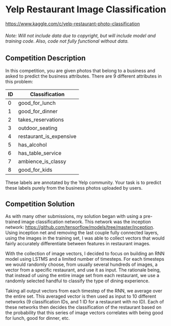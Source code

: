 # Yelp Restaurant Image Classification
https://www.kaggle.com/c/yelp-restaurant-photo-classification
###### Note: Will not include data due to copyright, but will include model and training code. Also, code not fully functional without data.

Competition Description
-----------------------
In this competition, you are given photos that belong to a business and asked to predict the business attributes. There are 9 different attributes in this problem:

ID | Classification
--- | ---
0 | good_for_lunch
1 | good_for_dinner
2 | takes_reservations
3 | outdoor_seating
4 | restaurant_is_expensive
5 | has_alcohol
6 | has_table_service
7 | ambience_is_classy
8 | good_for_kids

These labels are annotated by the Yelp community. Your task is to predict these labels purely from the business photos uploaded by users. 

Competition Solution
-----------------------
As with many other submissions, my solution began with using a pre-trained image classification network. 
This network was the inception network: https://github.com/tensorflow/models/tree/master/inception. 
Using inception net and removing the last couple fully connected layers, using the images in the training set,
I was able to collect vectors that would fairly accurately differentiate between features in restaurant images.

With the collection of image vectors, I decided to focus on building an RNN model using LSTMS and a limited number of
timesteps. For each timesteps we would randomly choose, from usually several hundreds of images, a vector from a specific 
restaurant, and use it as input. The rationale being, that instead of using the entire image set from each restaurant, we use
a randomly selected handful to classify the type of dining experience.

Taking all output vectors from each timestep of the RNN, we average over the entire set. This averaged vector is then used as input
to 10 different networks (9 classification IDs, and 1 ID for a restaurant with no ID). Each of these networks then decides the classification
of the restaurant based on the probability that this series of image vectors correlates with being good for lunch, good for dinner, etc.